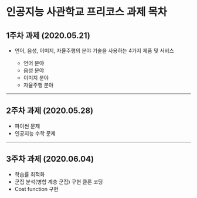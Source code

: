
# 인공지능 사관학교 프리코스 과제 목차

## 1주차 과제 (2020.05.21)
* 언어, 음성, 이미지, 자율주행의 분야 기술을 사용하는 4가지 제품 및 서비스

  * 언어 분야
  * 음성 분야
  * 이미지 분야
  * 자율주행 분야

-----------------------------------------------------------------------
## 2주차 과제 (2020.05.28)
* 파이썬 문제
* 인공지능 수학 문제

-----------------------------------------------------------------------
## 3주차 과제 (2020.06.04)
* 학습률 최적화
* 군집 분석(병합 계층 군집) 구현 클론 코딩
* Cost function 구현
